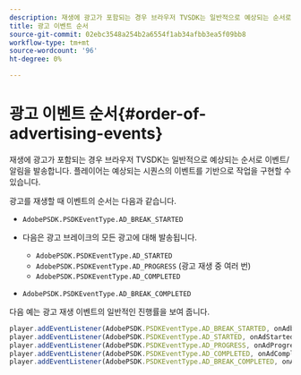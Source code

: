 ```yaml
---
description: 재생에 광고가 포함되는 경우 브라우저 TVSDK는 일반적으로 예상되는 순서로 이벤트/알림을 발송합니다. 플레이어는 예상되는 시퀀스의 이벤트를 기반으로 작업을 구현할 수 있습니다.
title: 광고 이벤트 순서
source-git-commit: 02ebc3548a254b2a6554f1ab34afbb3ea5f09bb8
workflow-type: tm+mt
source-wordcount: '96'
ht-degree: 0%

---
```


# 광고 이벤트 순서{#order-of-advertising-events}

재생에 광고가 포함되는 경우 브라우저 TVSDK는 일반적으로 예상되는 순서로 이벤트/알림을 발송합니다. 플레이어는 예상되는 시퀀스의 이벤트를 기반으로 작업을 구현할 수 있습니다.

<!--<a id="section_69E3CCBC57BB48399799876E83908348"></a>-->

광고를 재생할 때 이벤트의 순서는 다음과 같습니다.

* `AdobePSDK.PSDKEventType.AD_BREAK_STARTED`
* 다음은 광고 브레이크의 모든 광고에 대해 발송됩니다.

   * `AdobePSDK.PSDKEventType.AD_STARTED`
   * `AdobePSDK.PSDKEventType.AD_PROGRESS` (광고 재생 중 여러 번)
   * `AdobePSDK.PSDKEventType.AD_COMPLETED`

* `AdobePSDK.PSDKEventType.AD_BREAK_COMPLETED`

다음 예는 광고 재생 이벤트의 일반적인 진행률을 보여 줍니다.

```js
player.addEventListener(AdobePSDK.PSDKEventType.AD_BREAK_STARTED, onAdbreakStarted); 
player.addEventListener(AdobePSDK.PSDKEventType.AD_STARTED, onAdStarted); 
player.addEventListener(AdobePSDK.PSDKEventType.AD_PROGRESS, onAdProgress); 
player.addEventListener(AdobePSDK.PSDKEventType.AD_COMPLETED, onAdCompleted); 
player.addEventListener(AdobePSDK.PSDKEventType.AD_BREAK_COMPLETED, onAdbreakCompleted);
```
